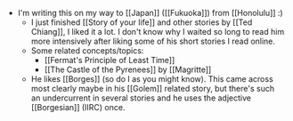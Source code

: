 - I'm writing this on my way to [[Japan]] ([[Fukuoka]]) from [[Honolulu]] :)
  - I just finished [[Story of your life]] and other stories by [[Ted Chiang]], I liked it a lot. I don't know why I waited so long to read him more intensively after liking some of his short stories I read online.
  - Some related concepts/topics:
    - [[Fermat's Principle of Least Time]]
    - [[The Castle of the Pyrenees]] by [[Magritte]]
  - He likes [[Borges]] (so do I as you might know). This came across most clearly maybe in his [[Golem]] related story, but there's such an undercurrent in several stories and he uses the adjective [[Borgesian]] (IIRC) once.
